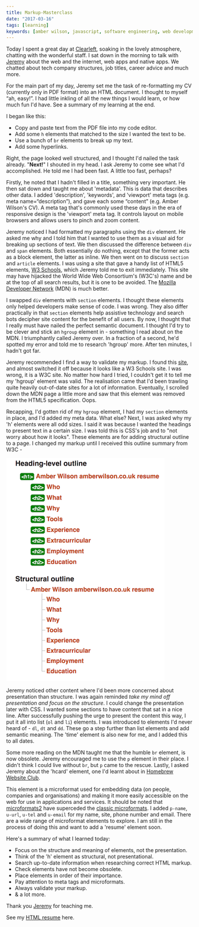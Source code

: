 ```yaml
---
title: Markup-Masterclass
date: "2017-03-16"
tags: [learning]
keywords: [amber wilson, javascript, software engineering, web development, coding, markup]
---
```


Today I spent a great day at [Clearleft](https://clearleft.com), soaking in the lovely atmosphere, chatting with the wonderful staff. I sat down in the morning to talk with [Jeremy](https://adactio.com) about the web and the internet, web apps and native apps. We chatted about tech company structures, job titles, career advice and much more.

For the main part of my day, Jeremy set me the task of re-formatting my CV (currently only in PDF format) into an HTML document. I thought to myself “ah, easy!”. I had little inkling of all the new things I would learn, or how much fun I'd have. See a summary of my learning at the end.

I began like this:

*   Copy and paste text from the PDF file into my code editor.
*   Add some `h` elements that matched to the size I wanted the text to be.
*   Use a bunch of `br` elements to break up my text.
*   Add some hyperlinks.

Right, the page looked well structured, and I thought I'd nailed the task already. "**Next!**" I shouted in my head. I ask Jeremy to come see what I'd accomplished. He told me I had been fast. A little too fast, perhaps?

Firstly, he noted that I hadn't filled in a title, something very important. He then sat down and taught me about 'metadata'. This is data that describes other data. I added 'description', 'keywords', and 'viewport' meta tags (e.g. meta name=“description”), and gave each some “content” (e.g. Amber Wilson's CV). A meta tag that's commonly used these days in the era of responsive design is the 'viewport' meta tag. It controls layout on mobile browsers and allows users to pinch and zoom content.

Jeremy noticed I had formatted my paragraphs using the `div` element. He asked me why and I told him that I wanted to use them as a visual aid for breaking up sections of text. We then discussed the difference between `div` and `span` elements. Both essentially do nothing, except that the former acts as a block element, the latter as inline. We then went on to discuss `section` and `article` elements. I was using a site that gave a handy list of HTML5 elements, [W3 Schools](https://www.w3schools.com/), which Jeremy told me to exit immediately. This site may have hijacked the World Wide Web Consortium's (W3C's) name and be at the top of all search results, but it is one to be avoided. The [Mozilla Developer Network](https://developer.mozilla.org/en-US/) (MDN) is much better.

I swapped `div` elements with `section` elements. I thought these elements only helped developers make sense of code. I was wrong. They also differ practically in that `section` elements help assistive technology and search bots decipher site content for the benefit of all users. By now, I thought that I really must have nailed the perfect semantic document. I thought I'd try to be clever and stick an `hgroup` element in - something I read about on the MDN. I triumphantly called Jeremy over. In a fraction of a second, he'd spotted my error and told me to research 'hgroup' more. After ten minutes, I hadn't got far.

Jeremy recommended I find a way to validate my markup. I found this [site](https://validator.w3.org/), and almost switched it off because it looks like a W3 Schools site. I was wrong, it is a W3C site. No matter how hard I tried, I couldn't get it to tell me my 'hgroup' element was valid. The realisation came that I'd been trawling quite heavily out-of-date sites for a lot of information. Eventually, I scrolled down the MDN page a little more and saw that this element was removed from the HTML5 specification. Oops.

Recapping, I'd gotten rid of my `hgroup` element, I had my `section` elements in place, and I'd added my meta data. What else? Next, I was asked why my 'h' elements were all odd sizes. I said it was because I wanted the headings to present text in a certain size. I was told this is CSS's job and to "not worry about how it looks". These elements are for adding structural outline to a page. I changed my markup until I received this outline summary from W3C -

<img src="img/outlines.png" alt="W3C header summary">

Jeremy noticed other content where I'd been more concerned about presentation than structure. I was again reminded _take my mind off presentation and focus on the structure_. I could change the presentation later with CSS. I wanted some sections to have content that sat in a nice line. After successfully pushing the urge to present the content this way, I put it all into list (`ol` and `li`) elements. I was introduced to elements I'd never heard of - `dl`, `dt` and `dd`. These go a step further than list elements and add semantic meaning. The 'time' element is also new for me, and I added this to all dates.

Some more reading on the MDN taught me that the humble `br` element, is now obsolete. Jeremy encouraged me to use the `p` element in their place. I didn't think I could live without `br`, but `p` came to the rescue. Lastly, I asked Jeremy about the 'hcard' element, one I'd learnt about in [Homebrew Website Club](https://indieweb.org/Homebrew_Website_Club).

This element is a microformat used for embedding data (on people, companies and organisations) and making it more easily accessible on the web for use in applications and services. It should be noted that [microformats2](http://microformats.org/wiki/microformats-2) have superceded the [classic microformats](http://microformats.org/wiki/hcard). I added `p-name`, `u-url`, `u-tel` and `u-email` for my name, site, phone number and email. There are a wide range of microformat elements to explore. I am still in the process of doing this and want to add a 'resume' element soon.

Here's a summary of what I learned today:

*   Focus on the structure and meaning of elements, not the presentation.
*   Think of the 'h' element as structural, not presentational.
*   Search up-to-date information when researching correct HTML markup.
*   Check elements have not become obsolete.
*   Place elements in order of their importance.
*   Pay attention to meta tags and microformats.
*   Always validate your markup.
*   & a lot more.

Thank you [Jeremy](https://adactio.com) for teaching me.

See my [HTML resume](/blog/html-resume) here.
